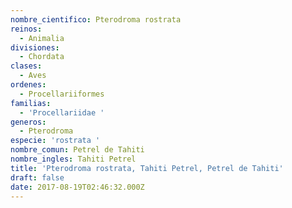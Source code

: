 ```yaml
---
nombre_cientifico: Pterodroma rostrata
reinos:
  - Animalia
divisiones:
  - Chordata
clases:
  - Aves
ordenes:
  - Procellariiformes
familias:
  - 'Procellariidae '
generos:
  - Pterodroma
especie: 'rostrata '
nombre_comun: Petrel de Tahiti
nombre_ingles: Tahiti Petrel
title: 'Pterodroma rostrata, Tahiti Petrel, Petrel de Tahiti'
draft: false
date: 2017-08-19T02:46:32.000Z
---
```


